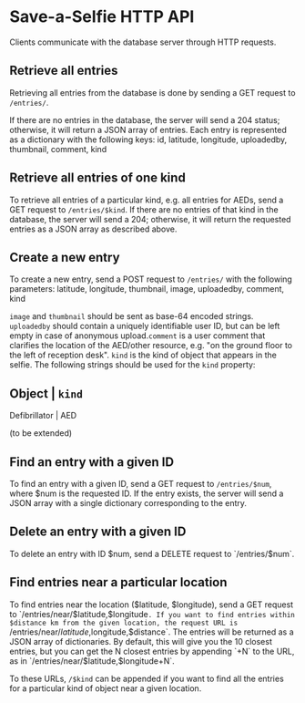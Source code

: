 Save-a-Selfie HTTP API
======================

Clients communicate with the database server through HTTP requests. 


Retrieve all entries
--------------------

Retrieving all entries from the database is done by sending a GET request to 
`/entries/`.

If there are no entries in the database, the server will send a 204 status;
otherwise, it will return a JSON array of entries. Each entry is represented as a dictionary
with the following keys:
    id,
    latitude,
    longitude,
    uploadedby,
    thumbnail,
    comment,
    kind


Retrieve all entries of one kind
--------------------------------

To retrieve all entries of a particular kind, e.g. all entries for AEDs, send a GET request to
`/entries/$kind`. If there are no entries of that kind in the database, the server will send a 204; 
otherwise, it will return the requested entries as a JSON array as described above.

Create a new entry
------------------

To create a new entry, send a POST request to `/entries/` with the following parameters:
    latitude,
    longitude,
    thumbnail,
    image,
    uploadedby,
    comment,
    kind

`image` and `thumbnail` should be sent as base-64 encoded strings. `uploadedby` should contain a uniquely identifiable user ID, but can be left empty in case of anonymous upload.`comment` is a user comment that clarifies the location of the AED/other resource, e.g. "on the ground floor to the left of reception desk". `kind` is the kind of object that appears in the selfie. The following strings should be used for the `kind` property: 

Object          |  `kind`
-------------------------
Defibrillator   | AED

(to be extended)


Find an entry with a given ID
-----------------------------

To find an entry with a given ID, send a GET request to `/entries/$num`, where $num is the requested ID.
If the entry exists, the server will send a JSON array with a single dictionary corresponding to the entry.


Delete an entry with a given ID
-------------------------------

To delete an entry with ID $num, send a DELETE request to `/entries/$num`. 


Find entries near a particular location
-----------------------------------------

To find entries near the location ($latitude, $longitude), send a GET request to `/entries/near/$latitude,$longitude`. If you want to find entries within $distance km from the given location, the request URL is `/entries/near/$latitude,$longitude,$distance`. The entries will be returned as a JSON array of dictionaries. By default, this will give you the 10 closest entries, but you can get the N closest entries by appending `+N` to the URL, as in `/entries/near/$latitude,$longitude+N`.

To these URLs, `/$kind` can be appended if you want to find all the entries for a particular kind of object near a given location.



